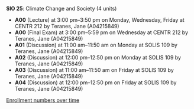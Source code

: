 **SIO 25**: Climate Change and Society (4 units)

- **A00** (Lecture) at 3:00 pm–3:50 pm on Monday, Wednesday, Friday at CENTR 212 by Teranes, Jane (A04215849)
- **A00** (Final Exam) at 3:00 pm–5:59 pm on Wednesday at CENTR 212 by Teranes, Jane (A04215849)
- **A01** (Discussion) at 11:00 am–11:50 am on Monday at SOLIS 109 by Teranes, Jane (A04215849)
- **A02** (Discussion) at 12:00 pm–12:50 pm on Monday at SOLIS 109 by Teranes, Jane (A04215849)
- **A03** (Discussion) at 11:00 am–11:50 am on Friday at SOLIS 109 by Teranes, Jane (A04215849)
- **A04** (Discussion) at 12:00 pm–12:50 pm on Friday at SOLIS 109 by Teranes, Jane (A04215849)

[Enrollment numbers over time](./SIO25.tsv)
